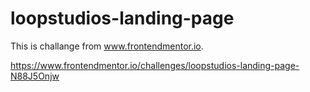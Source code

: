 # loopstudios-landing-page

This is challange from www.frontendmentor.io.

https://www.frontendmentor.io/challenges/loopstudios-landing-page-N88J5Onjw
